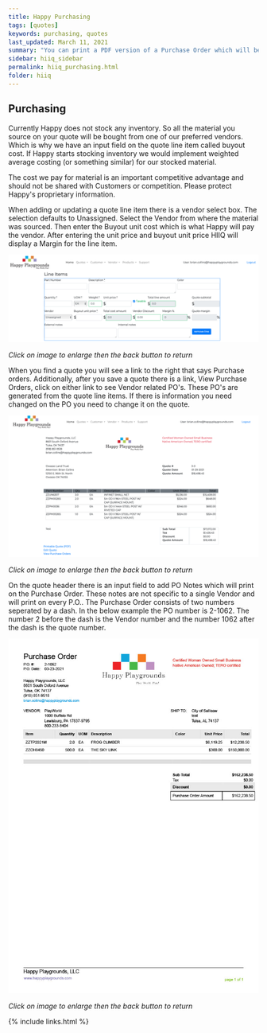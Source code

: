 ```yaml
---
title: Happy Purchasing
tags: [quotes]
keywords: purchasing, quotes
last_updated: March 11, 2021
summary: "You can print a PDF version of a Purchase Order which will be based on the vendors entered on your quote."
sidebar: hiiq_sidebar
permalink: hiiq_purchasing.html
folder: hiiq
---
```


## Purchasing
Currently Happy does not stock any inventory. So all the material you source on your quote will be bought from one of our preferred vendors. Which is why we have an input field on the quote line item called buyout cost. If Happy starts stocking inventory we would implement weighted average costing (or something similar) for our stocked material. 

The cost we pay for material is an important competitive advantage and should not be shared with Customers or competition. Please protect Happy's proprietary information.

When adding or updating a quote line item there is a vendor select box. The selection defaults to Unassigned. Select the Vendor from where the material was sourced. Then enter the Buyout unit cost which is what Happy will pay the vendor. After entering the unit price and buyout unit price HIIQ will display a Margin for the line item.

<a rel="noopener" href="images/quote_detail_add_screen.png"><img src="images/quote_detail_add_screen.png" class="img-responsive img-hover"></a>

*Click on image to enlarge then the back button to return*


When you find a quote you will see a link to the right that says Purchase orders. Additionally, after you save a quote there is a link, View Purchase Orders, click on either link to see Vendor related PO's. These PO's are generated from the quote line items. If there is information you need changed on the PO you need to change it on the quote.

<a rel="noopener" href="images/quote_printing_screen.png"><img src="images/quote_printing_screen.png" class="img-responsive img-hover"></a>

*Click on image to enlarge then the back button to return*

On the quote header there is an input field to add PO Notes which will print on the Purchase Order. These notes are not specific to a single Vendor and will print on every P.O.. The Purchase Order consists of two numbers seperated by a dash. In the below example the PO number is 2-1062. The number 2 before the dash is the Vendor number and the number 1062 after the dash is the quote number.


<a rel="noopener" href="images/quote_purchase_order.jpg"><img src="images/quote_purchase_order.jpg" class="img-responsive img-hover"></a>

*Click on image to enlarge then the back button to return*

{% include links.html %}
